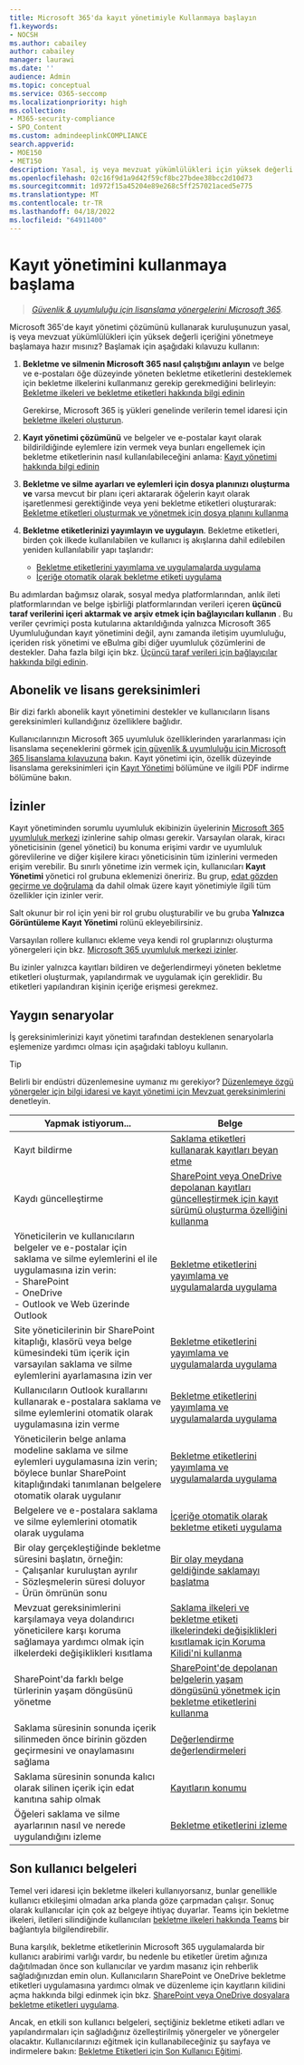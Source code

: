 ```yaml
---
title: Microsoft 365'da kayıt yönetimiyle Kullanmaya başlayın
f1.keywords:
- NOCSH
ms.author: cabailey
author: cabailey
manager: laurawi
ms.date: ''
audience: Admin
ms.topic: conceptual
ms.service: O365-seccomp
ms.localizationpriority: high
ms.collection:
- M365-security-compliance
- SPO_Content
ms.custom: admindeeplinkCOMPLIANCE
search.appverid:
- MOE150
- MET150
description: Yasal, iş veya mevzuat yükümlülükleri için yüksek değerli içeriği yöneten ancak nereden başlayacağınıza emin olmayan Microsoft 365 için kayıt yönetimi çözümüne mi ihtiyacınız var? Başlamak için bazı pratik kılavuzları okuyun.
ms.openlocfilehash: 02c16f9d1a9d42f59cf8bc27bdee38bcc2d10d73
ms.sourcegitcommit: 1d972f15a45204e89e268c5ff257021aced5e775
ms.translationtype: MT
ms.contentlocale: tr-TR
ms.lasthandoff: 04/18/2022
ms.locfileid: "64911400"
---
```

# <a name="get-started-with-records-management"></a>Kayıt yönetimini kullanmaya başlama

>*[Güvenlik & uyumluluğu için lisanslama yönergelerini Microsoft 365](/office365/servicedescriptions/microsoft-365-service-descriptions/microsoft-365-tenantlevel-services-licensing-guidance/microsoft-365-security-compliance-licensing-guidance).*

Microsoft 365'de kayıt yönetimi çözümünü kullanarak kuruluşunuzun yasal, iş veya mevzuat yükümlülükleri için yüksek değerli içeriğini yönetmeye başlamaya hazır mısınız? Başlamak için aşağıdaki kılavuzu kullanın:

1. **Bekletme ve silmenin Microsoft 365 nasıl çalıştığını anlayın** ve belge ve e-postaları öğe düzeyinde yöneten bekletme etiketlerini desteklemek için bekletme ilkelerini kullanmanız gerekip gerekmediğini belirleyin: [Bekletme ilkeleri ve bekletme etiketleri hakkında bilgi edinin](retention.md)
    
    Gerekirse, Microsoft 365 iş yükleri genelinde verilerin temel idaresi için [bekletme ilkeleri oluşturun](create-retention-policies.md).
    
2. **Kayıt yönetimi çözümünü** ve belgeler ve e-postalar kayıt olarak bildirildiğinde eylemlere izin vermek veya bunları engellemek için bekletme etiketlerinin nasıl kullanılabileceğini anlama: [Kayıt yönetimi hakkında bilgi edinin](records-management.md)

3. **Bekletme ve silme ayarları ve eylemleri için dosya planınızı oluşturma ve** varsa mevcut bir planı içeri aktararak öğelerin kayıt olarak işaretlenmesi gerektiğinde veya yeni bekletme etiketleri oluşturarak: [Bekletme etiketleri oluşturmak ve yönetmek için dosya planını kullanma](file-plan-manager.md)

4. **Bekletme etiketlerinizi yayımlayın ve uygulayın**. Bekletme etiketleri, birden çok ilkede kullanılabilen ve kullanıcı iş akışlarına dahil edilebilen yeniden kullanılabilir yapı taşlarıdır:

    - [Bekletme etiketlerini yayımlama ve uygulamalarda uygulama](create-apply-retention-labels.md)
    - [İçeriğe otomatik olarak bekletme etiketi uygulama](apply-retention-labels-automatically.md)

Bu adımlardan bağımsız olarak, sosyal medya platformlarından, anlık ileti platformlarından ve belge işbirliği platformlarından verileri içeren **üçüncü taraf verilerini içeri aktarmak ve arşiv etmek için bağlayıcıları kullanın** . Bu veriler çevrimiçi posta kutularına aktarıldığında yalnızca Microsoft 365 Uyumluluğundan kayıt yönetimini değil, aynı zamanda iletişim uyumluluğu, içeriden risk yönetimi ve eBulma gibi diğer uyumluluk çözümlerini de destekler. Daha fazla bilgi için bkz. [Üçüncü taraf verileri için bağlayıcılar hakkında bilgi edinin](archiving-third-party-data.md).

## <a name="subscription-and-licensing-requirements"></a>Abonelik ve lisans gereksinimleri

Bir dizi farklı abonelik kayıt yönetimini destekler ve kullanıcıların lisans gereksinimleri kullandığınız özelliklere bağlıdır.

Kullanıcılarınızın Microsoft 365 uyumluluk özelliklerinden yararlanması için lisanslama seçeneklerini görmek [için güvenlik & uyumluluğu için Microsoft 365 lisanslama kılavuzuna](/office365/servicedescriptions/microsoft-365-service-descriptions/microsoft-365-tenantlevel-services-licensing-guidance/microsoft-365-security-compliance-licensing-guidance) bakın. Kayıt yönetimi için, özellik düzeyinde lisanslama gereksinimleri için [Kayıt Yönetimi](/office365/servicedescriptions/microsoft-365-service-descriptions/microsoft-365-tenantlevel-services-licensing-guidance/microsoft-365-security-compliance-licensing-guidance#records-management) bölümüne ve ilgili PDF indirme bölümüne bakın.

## <a name="permissions"></a>İzinler

Kayıt yönetiminden sorumlu uyumluluk ekibinizin üyelerinin <a href="https://go.microsoft.com/fwlink/p/?linkid=2077149" target="_blank">Microsoft 365 uyumluluk merkezi</a> izinlerine sahip olması gerekir. Varsayılan olarak, kiracı yöneticisinin (genel yönetici) bu konuma erişimi vardır ve uyumluluk görevlilerine ve diğer kişilere kiracı yöneticisinin tüm izinlerini vermeden erişim verebilir. Bu sınırlı yönetime izin vermek için, kullanıcıları **Kayıt Yönetimi** yönetici rol grubuna eklemenizi öneririz. Bu grup, [edat gözden geçirme ve doğrulama](disposition.md) da dahil olmak üzere kayıt yönetimiyle ilgili tüm özellikler için izinler verir.

Salt okunur bir rol için yeni bir rol grubu oluşturabilir ve bu gruba **Yalnızca Görüntüleme Kayıt Yönetimi** rolünü ekleyebilirsiniz.

Varsayılan rollere kullanıcı ekleme veya kendi rol gruplarınızı oluşturma yönergeleri için bkz. [Microsoft 365 uyumluluk merkezi izinler](microsoft-365-compliance-center-permissions.md).

Bu izinler yalnızca kayıtları bildiren ve değerlendirmeyi yöneten bekletme etiketleri oluşturmak, yapılandırmak ve uygulamak için gereklidir. Bu etiketleri yapılandıran kişinin içeriğe erişmesi gerekmez.

## <a name="common-scenarios"></a>Yaygın senaryolar

İş gereksinimlerinizi kayıt yönetimi tarafından desteklenen senaryolarla eşlemenize yardımcı olması için aşağıdaki tabloyu kullanın.

> [!TIP]
> Belirli bir endüstri düzenlemesine uymanız mı gerekiyor? [Düzenlemeye özgü yönergeler için bilgi idaresi ve kayıt yönetimi için Mevzuat gereksinimlerini](retention-regulatory-requirements.md) denetleyin.

|Yapmak istiyorum...|Belge|
|----------------|---------------|
|Kayıt bildirme |[Saklama etiketleri kullanarak kayıtları beyan etme](declare-records.md)|
|Kaydı güncelleştirme |[SharePoint veya OneDrive depolanan kayıtları güncelleştirmek için kayıt sürümü oluşturma özelliğini kullanma](record-versioning.md)|
|Yöneticilerin ve kullanıcıların belgeler ve e-postalar için saklama ve silme eylemlerini el ile uygulamasına izin verin: <br />- SharePoint <br />- OneDrive <br />- Outlook ve Web üzerinde Outlook|[Bekletme etiketlerini yayımlama ve uygulamalarda uygulama](create-apply-retention-labels.md)|
|Site yöneticilerinin bir SharePoint kitaplığı, klasörü veya belge kümesindeki tüm içerik için varsayılan saklama ve silme eylemlerini ayarlamasına izin ver|[Bekletme etiketlerini yayımlama ve uygulamalarda uygulama](create-apply-retention-labels.md)|
|Kullanıcıların Outlook kurallarını kullanarak e-postalara saklama ve silme eylemlerini otomatik olarak uygulamasına izin verme|[Bekletme etiketlerini yayımlama ve uygulamalarda uygulama](create-apply-retention-labels.md)|
|Yöneticilerin belge anlama modeline saklama ve silme eylemleri uygulamasına izin verin; böylece bunlar SharePoint kitaplığındaki tanımlanan belgelere otomatik olarak uygulanır|[Bekletme etiketlerini yayımlama ve uygulamalarda uygulama](create-apply-retention-labels.md)|
|Belgelere ve e-postalara saklama ve silme eylemlerini otomatik olarak uygulama |[İçeriğe otomatik olarak bekletme etiketi uygulama](apply-retention-labels-automatically.md)|
|Bir olay gerçekleştiğinde bekletme süresini başlatın, örneğin:  <br />- Çalışanlar kuruluştan ayrılır <br />- Sözleşmelerin süresi doluyor <br />- Ürün ömrünün sonu| [Bir olay meydana geldiğinde saklamayı başlatma](event-driven-retention.md)|
|Mevzuat gereksinimlerini karşılamaya veya dolandırıcı yöneticilere karşı koruma sağlamaya yardımcı olmak için ilkelerdeki değişiklikleri kısıtlama| [Saklama ilkeleri ve bekletme etiketi ilkelerindeki değişiklikleri kısıtlamak için Koruma Kilidi'ni kullanma](retention-preservation-lock.md)
|SharePoint'da farklı belge türlerinin yaşam döngüsünü yönetme| [SharePoint'de depolanan belgelerin yaşam döngüsünü yönetmek için bekletme etiketlerini kullanma](auto-apply-retention-labels-scenario.md)|
|Saklama süresinin sonunda içerik silinmeden önce birinin gözden geçirmesini ve onaylamasını sağlama|[Değerlendirme değerlendirmeleri](disposition.md#disposition-reviews) |
|Saklama süresinin sonunda kalıcı olarak silinen içerik için edat kanıtına sahip olmak|[Kayıtların konumu](disposition.md#disposition-of-records) |
| Öğeleri saklama ve silme ayarlarının nasıl ve nerede uygulandığını izleme | [Bekletme etiketlerini izleme](retention.md#monitoring-retention-labels) |

## <a name="end-user-documentation"></a>Son kullanıcı belgeleri

Temel veri idaresi için bekletme ilkeleri kullanıyorsanız, bunlar genellikle kullanıcı etkileşimi olmadan arka planda göze çarpmadan çalışır. Sonuç olarak kullanıcılar için çok az belgeye ihtiyaç duyarlar. Teams için bekletme ilkeleri, iletileri silindiğinde kullanıcıları [bekletme ilkeleri hakkında Teams](https://support.microsoft.com/office/teams-messages-about-retention-policies-c151fa2f-1558-4cf9-8e51-854e925b483b) bir bağlantıyla bilgilendirebilir.

Buna karşılık, bekletme etiketlerinin Microsoft 365 uygulamalarda bir kullanıcı arabirimi varlığı vardır, bu nedenle bu etiketler üretim ağınıza dağıtılmadan önce son kullanıcılar ve yardım masanız için rehberlik sağladığınızdan emin olun. Kullanıcıların SharePoint ve OneDrive bekletme etiketleri uygulamasına yardımcı olmak ve düzenleme için kayıtların kilidini açma hakkında bilgi edinmek için bkz. [SharePoint veya OneDrive dosyalara bekletme etiketleri uygulama](https://support.microsoft.com/office/apply-retention-labels-to-files-in-sharepoint-or-onedrive-11a6835b-ec9f-40db-8aca-6f5ef18132df).

Ancak, en etkili son kullanıcı belgeleri, seçtiğiniz bekletme etiketi adları ve yapılandırmaları için sağladığınız özelleştirilmiş yönergeler ve yönergeler olacaktır. Kullanıcılarınızı eğitmek için kullanabileceğiniz şu sayfaya ve indirmelere bakın: [Bekletme Etiketleri için Son Kullanıcı Eğitimi](https://microsoft.github.io/ComplianceCxE/enduser/retention/).
